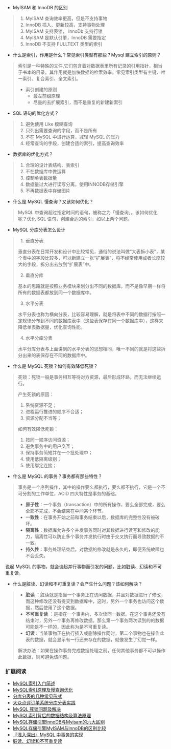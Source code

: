 - MyISAM 和 InnoDB 的区别

> 1. MyISAM 查询效率更高，但是不支持事物
> 2. InnoDB 插入、更新较高，支持事物处理
> 3. MyISAM 支持表锁， InnoDb 支持行锁
> 4. MyISAM 是默认引擎，InnoDB 需要指定
> 5. InnoDB 不支持 FULLTEXT 类型的索引

- 什么是索引，作用是什么？常见索引类型有那些？Mysql 建立索引的原则？

> 索引是一种特殊的文件,它们包含着对数据表里所有记录的引用指针，相当于书本的目录。其作用就是加快数据的检索效率。常见索引类型有主键、唯一索引、复合索引、全文索引。
> 
> - 索引创建的原则
>   - 最左前缀原理
>   - 尽量的去扩展索引，而不是重复的新建新索引

- SQL 语句的优化方式？

> 1. 避免使用 Like 模糊查询
> 2. 只列出需要查询的字段，而不是所有
> 3. 不在 MySQL 中进行运算，减轻 MySQL 的压力
> 4. 经常查询的字段，创建合适的索引，提高查询效率

- 数据库的优化方式？

> 1. 合理的设计表结构、表索引
> 2. 不在数据库中做运算
> 3. 控制单表数据量
> 4. 数据量过大进行读写分离，使用INNODB存储引擎
> 5. 不再数据表中存储图片

- 什么是 MySQL 慢查询？又该如何优化？

> MySQL 中查询超过指定时间的语句，被称之为「慢查询」。该如何优化呢？优化 SQL 语句，创建合适的索引，如以上两个问题。

- MySQL 分库分表怎么设计

> 1. 垂直分表
> 
> 垂直分表在日常开发和设计中比较常见，通俗的说法叫做“大表拆小表”，某个表中的字段比较多，可以新建立一张“扩展表”，将不经常使用或者长度较大的字段，拆分出去放到“扩展表”中。
> 
> 2. 垂直分库
> 
> 基本的思路就是按照业务模块来划分出不同的数据库，而不是像早期一样将所有的数据表都放到同一个数据库中。  
> 
> 3. 水平分表
> 
> 水平分表也称为横向分表，比较容易理解，就是将表中不同的数据行按照一定规律分布到不同的数据库表中（这些表保存在同一个数据库中），这样来降低单表数据量，优化查询性能。 
> 
> 4. 水平分库分表
> 
> 水平分库分表与上面讲到的水平分表的思想相同，唯一不同的就是将这些拆分出来的表保存在不同的数据库中。

- 什么是 MySQL 死锁？如何有效降低死锁？

> 死锁：死锁一般是事务相互等待对方资源，最后形成环路，而无法继续运行。
> 
> 产生死锁的原因：
> 
> 1. 系统资源不足；
> 2. 进程运行推进的顺序不合适；
> 3. 资源分配不当等；
> 
> 如何有效降低死锁：
> 
> 1. 按同一顺序访问资源；
> 2. 避免事务中的用户交互；
> 3. 保持事务简短并在一个批处理中；
> 4. 使用低隔离级别；
> 5. 使用绑定连接；

- 什么是 MySQL 的事务？事务都有那些特性？

> 事务是一个序列操作，其中的操作要么都执行，要么都不执行，它是一个不可分割的工作单位，ACID 四大特性是事务的基础。
> 
> -  **原子性**：一个事务（transaction）中的所有操作，要么全部完成，要么全部不完成，不会结束在中间某个环节。
> - **一致性**：在事务开始之前和事务结束以后，数据库的完整性没有被破坏。
> - **隔离性**：数据库允许多个并发事务同时对其数据进行读写和修改的能力，隔离性可以防止多个事务并发执行时由于交叉执行而导致数据的不一致。
> - **持久性**：事务处理结束后，对数据的修改就是永久的，即便系统故障也不会丢失。

说起 MySQL 的事物，就会谈起并行事物而引发的问题，比如脏读、幻读和不可重复读。

- 什么是脏读、幻读和不可重复读？会产生什么问题？该如何解决？

> - **脏读** ：脏读就是指当一个事务正在访问数据，并且对数据进行了修改，而这种修改还没有提交到数据库中，这时，另外一个事务也访问这个数据，然后使用了这个数据。
> - **不可重复读** ：是指在一个事务内，多次读同一数据。在这个事务还没有结束时，另外一个事务再修改数据。那么第一个事务两次读到的的数据可能是不一样的，因此称为是不可重复读。
> - **幻读**：当某事物正在执行插入或删除操作同时，第二个事物也在操作此表的数据，就会显示有一行还未存在的数据，就像发生了幻觉一样。
> 
> 解决办法：如果在操作事务完成数据处理之前，任何其他事务都不可以操作此数据，则可避免该问题。

### 扩展阅读

- [MySQL索引入门简述](https://www.awaimai.com/531.html)
- [MySQL索引原理及慢查询优化](https://tech.meituan.com/mysql-index.html)
- [分库分表的几种常见形式](http://www.infoq.com/cn/articles/key-steps-and-likely-problems-of-split-table)
- [大众点评订单系统分库分表实践](https://tech.meituan.com/dianping_order_db_sharding.html)
- [MySQL 死锁问题及解决](http://onwise.xyz/2017/04/20/mysql-%E6%AD%BB%E9%94%81%E9%97%AE%E9%A2%98%E5%8F%8A%E8%A7%A3%E5%86%B3/)
- [MySQL索引背后的数据结构及算法原理](https://www.kancloud.cn/kancloud/theory-of-mysql-index/41846)
- [MySQL存储引擎InnoDB与Myisam的六大区别](https://my.oschina.net/junn/blog/183341)
- [MySQL存储引擎MyISAM与InnoDB的区别比较](https://www.awaimai.com/557.html)
- [『浅入深出』MySQL 中事务的实现](https://draveness.me/mysql-transaction#)
- [脏读、幻读和不可重复读](http://blog.sina.com.cn/s/blog_8020e4110101bfc6.html)
